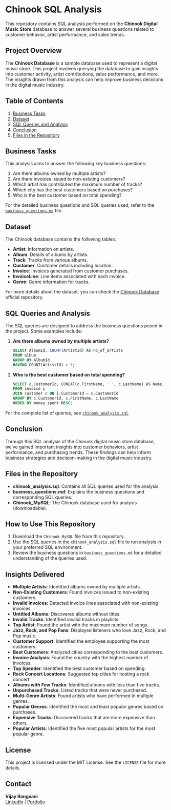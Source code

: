 
# Chinook SQL Analysis

This repository contains SQL analysis performed on the **Chinook Digital Music Store** database to answer several business questions related to customer behavior, artist performance, and sales trends.

## Project Overview

The **Chinook Database** is a sample database used to represent a digital music store. This project involves querying the database to gain insights into customer activity, artist contributions, sales performance, and more. The insights drawn from this analysis can help improve business decisions in the digital music industry.

## Table of Contents
1. [Business Tasks](#business-tasks)
2. [Dataset](#dataset)
3. [SQL Queries and Analysis](#sql-queries-and-analysis)
4. [Conclusion](#conclusion)
5. [Files in the Repository](#files-in-the-repository)

## Business Tasks

This analysis aims to answer the following key business questions:
1. Are there albums owned by multiple artists?
2. Are there invoices issued to non-existing customers?
3. Which artist has contributed the maximum number of tracks?
4. Which city has the best customers based on purchases?
5. Who is the best customer based on total spending?

For the detailed business questions and SQL queries used, refer to the [`business_questions.md`](./business_questions.md) file.

## Dataset

The Chinook database contains the following tables:
- **Artist**: Information on artists.
- **Album**: Details of albums by artists.
- **Track**: Tracks from various albums.
- **Customer**: Customer details including location.
- **Invoice**: Invoices generated from customer purchases.
- **InvoiceLine**: Line items associated with each invoice.
- **Genre**: Genre information for tracks.

For more details about the dataset, you can check the [Chinook Database](https://github.com/lerocha/chinook-database) official repository.

## SQL Queries and Analysis

The SQL queries are designed to address the business questions posed in the project. Some examples include:
1. **Are there albums owned by multiple artists?**
   ```sql
   SELECT AlbumId, COUNT(ArtistId) AS no_of_artists
   FROM album
   GROUP BY AlbumId
   HAVING COUNT(ArtistId) > 1;
   ```
2. **Who is the best customer based on total spending?**
   ```sql
   SELECT c.CustomerId, CONCAT(c.FirstName, ' ', c.LastName) AS Name, SUM(i.Total) AS money_spent
   FROM invoice i
   JOIN customer c ON i.CustomerId = c.CustomerId
   GROUP BY c.CustomerId, c.FirstName, c.LastName
   ORDER BY money_spent DESC;
   ```

For the complete list of queries, see [`chinook_analysis.sql`](./chinook_analysis.sql).

## Conclusion

Through this SQL analysis of the Chinook digital music store database, we’ve gained important insights into customer behaviors, artist performance, and purchasing trends. These findings can help inform business strategies and decision-making in the digital music industry.

## Files in the Repository

- **chinook_analysis.sql**: Contains all SQL queries used for the analysis.
- **business_questions.md**: Explains the business questions and corresponding SQL queries.
- **Chinook_MySQL**: The Chinook database used for analysis (downloadable).

## How to Use This Repository

1. Download the `Chinook_MySQL` file from this repository.
2. Use the SQL queries in the `chinook_analysis.sql` file to run analysis in your preferred SQL environment.
3. Review the business questions in `business_questions.md` for a detailed understanding of the queries used.

## Insights Delivered
- **Multiple Artists**: Identified albums owned by multiple artists.
- **Non-Existing Customers**: Found invoices issued to non-existing customers.
- **Invalid Invoices**: Detected invoice lines associated with non-existing invoices.
- **Untitled Albums**: Discovered albums without titles.
- **Invalid Tracks**: Identified invalid tracks in playlists.
- **Top Artist**: Found the artist with the maximum number of songs.
- **Jazz, Rock, and Pop Fans**: Displayed listeners who love Jazz, Rock, and Pop music.
- **Customer Support**: Identified the employee supporting the most customers.
- **Best Customers**: Analyzed cities corresponding to the best customers.
- **Invoice Analysis**: Found the country with the highest number of invoices.
- **Top Spender**: Identified the best customer based on spending.
- **Rock Concert Locations**: Suggested top cities for hosting a rock concert.
- **Albums with Few Tracks**: Identified albums with less than five tracks.
- **Unpurchased Tracks**: Listed tracks that were never purchased.
- **Multi-Genre Artists**: Found artists who have performed in multiple genres.
- **Popular Genres**: Identified the most and least popular genres based on purchases.
- **Expensive Tracks**: Discovered tracks that are more expensive than others.
- **Popular Artists**: Identified the five most popular artists for the most popular genre.

## License

This project is licensed under the MIT License. See the `LICENSE` file for more details.

## Contact
**Vijay Rangvani**  
[LinkedIn](https://www.linkedin.com/in/vijayrangvani/) | [Portfolio](https://mavenanalytics.io/profile/Vijay-Rangvani/132085571)
